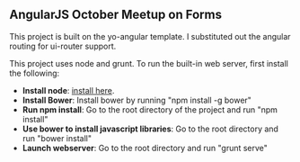 ## AngularJS October Meetup on Forms

This project is built on the yo-angular template.  I substituted out the angular routing for ui-router support.  

This project uses node and grunt. To run the built-in web server, first install the following:

* **Install node**: [install here](http://http://nodejs.org/).
* **Install Bower**: Install bower by running "npm install -g bower"
* **Run npm install**: Go to the root directory of the project and run "npm install"  
* **Use bower to install javascript libraries**: Go to the root directory and run "bower install"
* **Launch webserver**: Go to the root directory and run "grunt serve"

